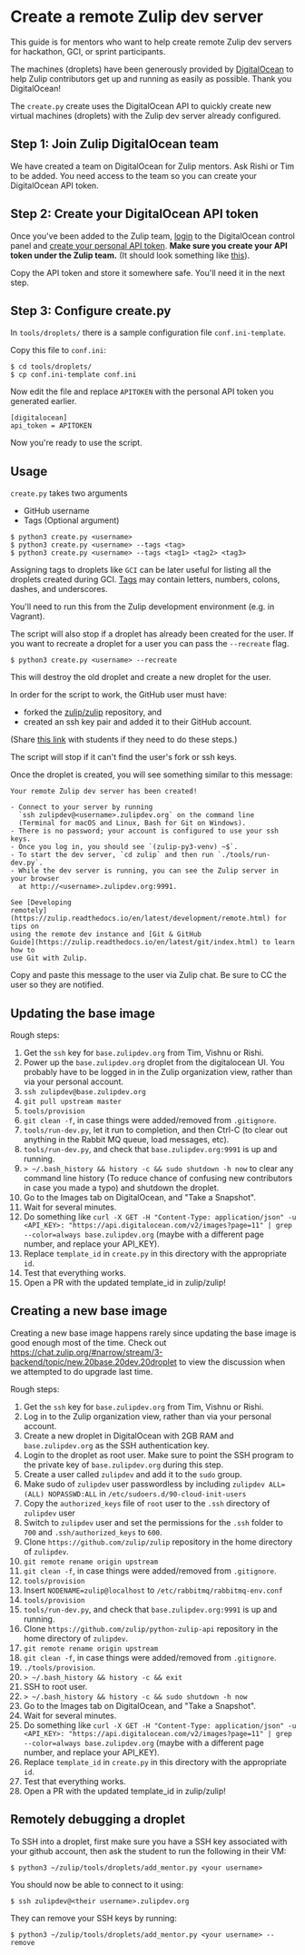 # Create a remote Zulip dev server

This guide is for mentors who want to help create remote Zulip dev servers
for hackathon, GCI, or sprint participants.

The machines (droplets) have been generously provided by
[DigitalOcean](https://www.digitalocean.com/) to help Zulip contributors
get up and running as easily as possible. Thank you DigitalOcean!

The `create.py` create uses the DigitalOcean API to quickly create new virtual
machines (droplets) with the Zulip dev server already configured.

## Step 1: Join Zulip DigitalOcean team

We have created a team on DigitalOcean for Zulip mentors. Ask Rishi or Tim
to be added. You need access to the team so you can create your DigitalOcean
API token.

## Step 2: Create your DigitalOcean API token

Once you've been added to the Zulip team,
[login](https://cloud.digitalocean.com/droplets) to the DigitalOcean control
panel and [create your personal API token][do-create-api-token]. **Make sure
you create your API token under the Zulip team.** (It should look something
like [this][image-zulip-team]).

Copy the API token and store it somewhere safe. You'll need it in the next
step.

## Step 3: Configure create.py

In `tools/droplets/` there is a sample configuration file `conf.ini-template`.

Copy this file to `conf.ini`:

```
$ cd tools/droplets/
$ cp conf.ini-template conf.ini
```

Now edit the file and replace `APITOKEN` with the personal API token you
generated earlier.

```
[digitalocean]
api_token = APITOKEN
```

Now you're ready to use the script.

## Usage

`create.py` takes two arguments

* GitHub username
* Tags (Optional argument)

```
$ python3 create.py <username>
$ python3 create.py <username> --tags <tag>
$ python3 create.py <username> --tags <tag1> <tag2> <tag3>
```
Assigning tags to droplets like `GCI` can be later useful for
listing all the droplets created during GCI.
[Tags](https://www.digitalocean.com/community/tutorials/how-to-tag-digitalocean-droplets)
may contain letters, numbers, colons, dashes, and underscores.

You'll need to run this from the Zulip development environment (e.g. in
Vagrant).

The script will also stop if a droplet has already been created for the
user. If you want to recreate a droplet for a user you can pass the
`--recreate` flag.

```
$ python3 create.py <username> --recreate
```
This will destroy the old droplet and create a new droplet for
the user.

In order for the script to work, the GitHub user must have:

- forked the [zulip/zulip][zulip-zulip] repository, and
- created an ssh key pair and added it to their GitHub account.

(Share [this link][how-to-request] with students if they need to do these
steps.)

The script will stop if it can't find the user's fork or ssh keys.

Once the droplet is created, you will see something similar to this message:

```
Your remote Zulip dev server has been created!

- Connect to your server by running
  `ssh zulipdev@<username>.zulipdev.org` on the command line
  (Terminal for macOS and Linux, Bash for Git on Windows).
- There is no password; your account is configured to use your ssh keys.
- Once you log in, you should see `(zulip-py3-venv) ~$`.
- To start the dev server, `cd zulip` and then run `./tools/run-dev.py`.
- While the dev server is running, you can see the Zulip server in your browser
  at http://<username>.zulipdev.org:9991.

See [Developing
remotely](https://zulip.readthedocs.io/en/latest/development/remote.html) for tips on
using the remote dev instance and [Git & GitHub
Guide](https://zulip.readthedocs.io/en/latest/git/index.html) to learn how to
use Git with Zulip.
```

Copy and paste this message to the user via Zulip chat. Be sure to CC the user
so they are notified.

[do-create-api-token]: https://www.digitalocean.com/community/tutorials/how-to-use-the-digitalocean-api-v2#how-to-generate-a-personal-access-token
[image-zulip-team]: http://cdn.subfictional.com/dropshare/Screen-Shot-2016-11-28-10-53-24-X86JYrrOzu.png
[zulip-zulip]: https://github.com/zulip/zulip
[python-digitalocean]: https://github.com/koalalorenzo/python-digitalocean
[how-to-request]: https://zulip.readthedocs.io/en/latest/development/request-remote.html

## Updating the base image

Rough steps:

1. Get the `ssh` key for `base.zulipdev.org` from Tim, Vishnu or Rishi.
1. Power up the `base.zulipdev.org` droplet from the digitalocean UI. You
   probably have to be logged in in the Zulip organization view, rather than
   via your personal account.
1. `ssh zulipdev@base.zulipdev.org`
1. `git pull upstream master`
1. `tools/provision`
1. `git clean -f`, in case things were added/removed from `.gitignore`.
1. `tools/run-dev.py`, let it run to completion, and then Ctrl-C (to clear
   out anything in the Rabbit MQ queue, load messages, etc).
1. `tools/run-dev.py`, and check that `base.zulipdev.org:9991` is up and running.
1. `> ~/.bash_history && history -c && sudo shutdown -h now` to clear any command
   line history (To reduce chance of confusing new contributors in case you made a typo)
   and shutdown the droplet.
1. Go to the Images tab on DigitalOcean, and "Take a Snapshot".
1. Wait for several minutes.
1. Do something like `curl -X GET -H "Content-Type: application/json"
   -u <API_KEY>: "https://api.digitalocean.com/v2/images?page=11" | grep --color=always base.zulipdev.org`
   (maybe with a different page number, and replace your API_KEY).
1. Replace `template_id` in `create.py` in this directory with the
   appropriate `id`.
1. Test that everything works.
1. Open a PR with the updated template_id in zulip/zulip!

## Creating a new base image
Creating a new base image happens rarely since updating the base image is good enough most of the time.
Check out https://chat.zulip.org/#narrow/stream/3-backend/topic/new.20base.20dev.20droplet to view the
discussion when we attempted to do upgrade last time.

Rough steps:

1. Get the `ssh` key for `base.zulipdev.org` from Tim, Vishnu or Rishi.
1. Log in to the Zulip organization view, rather than via your personal account.
1. Create a new droplet in DigitalOcean with 2GB RAM and `base.zulipdev.org` as the
   SSH authentication key.
1. Login to the droplet as root user. Make sure to point the SSH program to the private
   key of `base.zulipdev.org` during this step.
1. Create a user called `zulipdev` and add it to the `sudo` group.
1. Make sudo of `zulipdev` user passwordless by including
   `zulipdev ALL=(ALL) NOPASSWD:ALL` in  `/etc/sudoers.d/90-cloud-init-users`
1. Copy the `authorized_keys` file of `root` user to the `.ssh` directory of `zulipdev` user
1. Switch to `zulipdev` user and set the permissions for the `.ssh` folder to `700` and
   `.ssh/authorized_keys` to `600`.
1. Clone `https://github.com/zulip/zulip` repository in the home directory of `zulipdev`.
1. `git remote rename origin upstream`
1. `git clean -f`, in case things were added/removed from `.gitignore`.
1. `tools/provision`
1. Insert `NODENAME=zulip@localhost` to `/etc/rabbitmq/rabbitmq-env.conf`
1. `tools/provision`
1. `tools/run-dev.py`, and check that `base.zulipdev.org:9991` is up and running.
1. Clone `https://github.com/zulip/python-zulip-api` repository in the home directory of `zulipdev`.
1. `git remote rename origin upstream`
1. `git clean -f`, in case things were added/removed from `.gitignore`.
1. `./tools/provision`.
1. `> ~/.bash_history && history -c && exit`
1. SSH to root user.
1. `> ~/.bash_history && history -c && sudo shutdown -h now`
1. Go to the Images tab on DigitalOcean, and "Take a Snapshot".
1. Wait for several minutes.
1. Do something like `curl -X GET -H "Content-Type: application/json"
   -u <API_KEY>: "https://api.digitalocean.com/v2/images?page=11" | grep --color=always base.zulipdev.org`
   (maybe with a different page number, and replace your API_KEY).
1. Replace `template_id` in `create.py` in this directory with the
   appropriate `id`.
1. Test that everything works.
1. Open a PR with the updated template_id in zulip/zulip!

## Remotely debugging a droplet

To SSH into a droplet, first make sure you have a SSH key associated with your
github account, then ask the student to run the following in their
VM:

```
$ python3 ~/zulip/tools/droplets/add_mentor.py <your username>
```

You should now be able to connect to it using:

```
$ ssh zulipdev@<their username>.zulipdev.org
```

They can remove your SSH keys by running:

```
$ python3 ~/zulip/tools/droplets/add_mentor.py <your username> --remove
```

